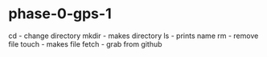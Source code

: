 # phase-0-gps-1
cd - change directory
mkdir - makes directory
ls - prints name
rm - remove file
touch - makes file
fetch - grab from github